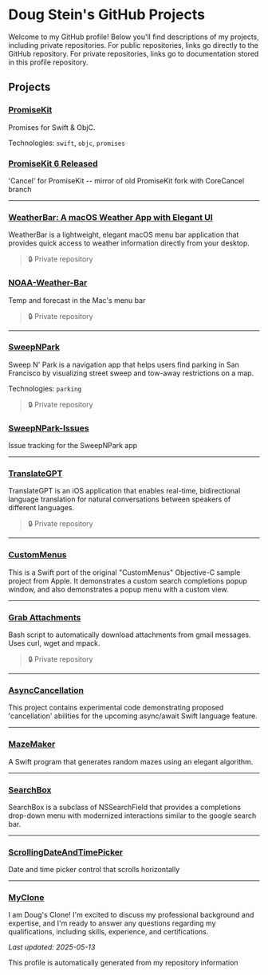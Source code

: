 # Doug Stein's GitHub Projects

Welcome to my GitHub profile! Below you'll find descriptions of my projects, including private repositories. For public repositories, links go directly to the GitHub repository. For private repositories, links go to documentation stored in this profile repository.

## Projects

### [PromiseKit](https://github.com/mxcl/PromiseKit)

Promises for Swift & ObjC.

Technologies: `swift`, `objc`, `promises`

### [PromiseKit 6 Released](https://github.com/dougzilla32/PromiseKitCoreCancel)

'Cancel' for PromiseKit -- mirror of old PromiseKit fork with CoreCancel branch

---

### [WeatherBar: A macOS Weather App with Elegant UI](./project-readmes/WeatherBar.md)

WeatherBar is a lightweight, elegant macOS menu bar application that provides quick access to weather information directly from your desktop.

> 🔒 Private repository

### [NOAA-Weather-Bar](./project-readmes/NOAA-Weather-Bar.md)

Temp and forecast in the Mac's menu bar

> 🔒 Private repository

---

### [SweepNPark](./project-readmes/SweepNPark.md)

Sweep N' Park is a navigation app that helps users find parking in San Francisco by visualizing street sweep and tow-away restrictions on a map.

Technologies: `parking`

> 🔒 Private repository

### [SweepNPark-Issues](https://github.com/dougzilla32/SweepNPark-Issues)

Issue tracking for the SweepNPark app

---

### [TranslateGPT](./project-readmes/TranslateGPT.md)

TranslateGPT is an iOS application that enables real-time, bidirectional language translation for natural conversations between speakers of different languages.

> 🔒 Private repository

---

### [CustomMenus](https://github.com/dougzilla32/CustomMenus)

This is a Swift port of the original "CustomMenus" Objective-C sample project from Apple.  It demonstrates a custom search completions popup window, and also demonstrates a popup menu with a custom view. 

---

### [Grab Attachments](./project-readmes/GrabAttachments.md)

Bash script to automatically download attachments from gmail messages.  Uses curl, wget and mpack.

> 🔒 Private repository

---

### [AsyncCancellation](https://github.com/dougzilla32/AsyncCancellation)

This project contains experimental code demonstrating proposed 'cancellation' abilities for the upcoming async/await Swift language feature.

---

### [MazeMaker](https://github.com/dougzilla32/MazeMaker)

A Swift program that generates random mazes using an elegant algorithm.

---

### [SearchBox](https://github.com/dougzilla32/SearchBox)

SearchBox is a subclass of NSSearchField that provides a completions drop-down menu with modernized interactions similar to the google search bar. 

---

### [ScrollingDateAndTimePicker](https://github.com/dougzilla32/ScrollingDateAndTimePicker)

Date and time picker control that scrolls horizontally

---

### [MyClone](https://github.com/dougzilla32/MyClone)

I am Doug's Clone! I'm excited to discuss my professional background and expertise, and I'm ready to answer any questions regarding my qualifications, including skills, experience, and certifications.



*Last updated: 2025-05-13*


This profile is automatically generated from my repository information